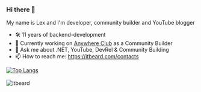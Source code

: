 ### Hi there 👋 
My name is Lex and I'm developer, community builder and YouTube blogger 

- 🛠 11 years of backend-development
- 🔭 Currently working on [Anywhere Club](https://aw.club) as a Community Builder
- 💬 Ask me about .NET, YouTube, DevRel & Community Building
- 📫 How to reach me: https://itbeard.com/contacts

[![Top Langs](https://github-readme-stats.vercel.app/api/top-langs/?username=it-beard&hide=html&layout=compact)](https://github.com/itbeard)
<br/><br/>
<img align="left" src="https://komarev.com/ghpvc/?username=itbeard&label=Profile%20Views%20&color=AC1F21&style=flat-square" alt="itbeard" />
